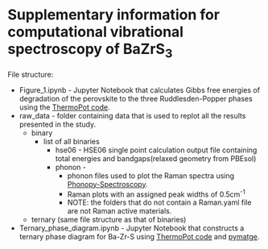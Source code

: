 # Supplementary information for computational vibrational spectroscopy of BaZrS<sub>3</sub>

File structure:
* Figure_1.ipynb - Jupyter Notebook that calculates Gibbs free energies of degradation of the perovskite to the three Ruddlesden-Popper phases using the [ThermoPot code](https://github.com/NU-CEM/ThermoPot). 
* raw_data - folder containing data that is used to replot all the results presented in the study. 
  * binary
    * list of all binaries 
      * hse06 - HSE06 single point calculation output file containing total energies and bandgaps(relaxed geometry from PBEsol) 
      * phonon -
          *  phonon files used to plot the Raman spectra using [Phonopy-Spectroscopy](https://github.com/JMSkelton/Phonopy-Spectroscopy). 
          *  Raman plots with an assigned peak widths of 0.5cm<sup>-1</sup>
          *  NOTE: the folders that do not contain a Raman.yaml file are not Raman active materials. 
  * ternary (same file structure as that of binaries)
* Ternary_phase_diagram.ipynb - Jupyter Notebook that constructs a ternary phase diagram for Ba-Zr-S using [ThermoPot code](https://github.com/NU-CEM/ThermoPot) and [pymatge](https://pymatgen.org/).
      
 
    
